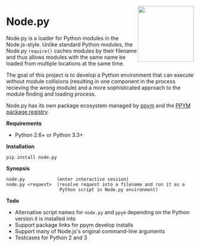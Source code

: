 <img src="http://i.imgur.com/CdzJiFi.png" align="right" width="150px"></img>
# Node.py

Node.py is a loader for Python modules in the Node.js-style. Unlike standard
Python modules, the Node.py `require()` caches modules by their filename and
thus allows modules with the same name be loaded from multiple locations at
the same time.

The goal of this project is to develop a Python environment that can execute
without module collisions (resulting in one component in the process recieving
the wrong module) and a more sophisticated approach to the module finding and
loading process.

Node.py has its own package ecosystem managed by [ppym] and the
[PPYM package registry].

  [ppym]: https://github.com/ppym/ppym
  [PPYM package registry]: https://github.com/ppym/registry

__Requirements__

- Python 2.6+ or Python 3.3+

__Installation__

    pip install node.py

__Synopsis__

    node.py            (enter interactive session)
    node.py <request>  (resolve request into a filename and run it as a
                        Python script in Node.py environment)

__Todo__

- Alternative script names for `node.py` and `ppym` depending on the Python
  version it is installed into
- Support package links for ppym develop installs
- Support many of Node.js's original command-line arguments
- Testcases for Python 2 and 3
